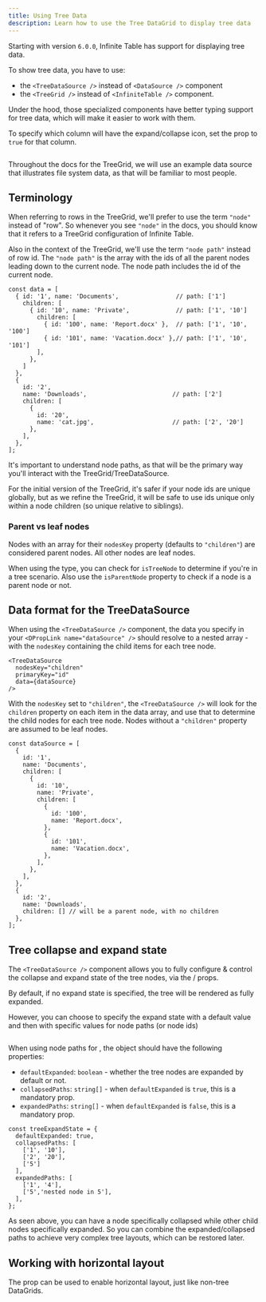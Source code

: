 ```yaml
---
title: Using Tree Data
description: Learn how to use the Tree DataGrid to display tree data
---
```



Starting with version `6.0.0`, Infinite Table has support for displaying tree data.

<Note>

To show tree data, you have to use:
 - the `<TreeDataSource />` instead of `<DataSource />` component 
 - the `<TreeGrid />` instead of `<InfiniteTable />` component.

Under the hood, those specialized components have better typing support for tree data, which will make it easier to work with them.
</Note>

<Note>

To specify which column will have the expand/collapse icon, set the <PropLink name="columns.renderTreeIcon" /> prop to `true` for that column.

</Note>


<Sandpack title="Basic TreeGrid example" size="lg">

```tsx file="basic-tree-grid-example.page.tsx"
```

</Sandpack>

Throughout the docs for the TreeGrid, we will use an example data source that illustrates file system data, as that will be familiar to most people.

## Terminology


When referring to rows in the TreeGrid, we'll prefer to use the term `"node"` instead of "row". So whenever you see `"node"` in the docs, you should know that it refers to a TreeGrid configuration of Infinite Table.

Also in the context of the TreeGrid, we'll use the term `"node path"` instead of row id. The `"node path"` is the array with the ids of all the parent nodes leading down to the current node. The node path includes the id of the current node.

```tsx {2} title="Node path vs row id"
const data = [
  { id: '1', name: 'Documents',                // path: ['1']
    children: [
      { id: '10', name: 'Private',             // path: ['1', '10']
        children: [
          { id: '100', name: 'Report.docx' },  // path: ['1', '10', '100'] 
          { id: '101', name: 'Vacation.docx' },// path: ['1', '10', '101']
        ],
      },
    ]
  },
  {
    id: '2',
    name: 'Downloads',                        // path: ['2']
    children: [
      {
        id: '20',
        name: 'cat.jpg',                      // path: ['2', '20']
      },
    ],
  },
];
```
It's important to understand node paths, as that will be the primary way you'll interact with the TreeGrid/TreeDataSource.

<Note>

For the initial version of the TreeGrid, it's safer if your node ids are unique globally, but as we refine the TreeGrid, it will be safe to use ids unique only within a node children (so unique relative to siblings).

</Note>

### Parent vs leaf nodes

Nodes with an array for their `nodesKey` property (defaults to `"children"`) are considered parent nodes. All other nodes are leaf nodes.

When using the <TypeLink name="InfiniteTableRowInfo" /> type, you can check for `isTreeNode` to determine if you're in a tree scenario. Also use the `isParentNode` property to check if a node is a parent node or not.

## Data format for the TreeDataSource

When using the `<TreeDataSource />` component, the data you specify in your `<DPropLink name="dataSource" />` should resolve to a nested array - with the `nodesKey` containing the child items for each tree node.

```tsx {2} title="Using the nodesKey prop to specify where the node children are"
<TreeDataSource
  nodesKey="children"
  primaryKey="id"
  data={dataSource}
/>
```

With the `nodesKey` set to `"children"`, the `<TreeDataSource />` will look for the `children` property on each item in the data array, and use that to determine the child nodes for each tree node. Nodes without a `"children"` property are assumed to be leaf nodes.

```tsx {2} title="Nested data structure for the TreeDataSource component"
const dataSource = [
  {
    id: '1',
    name: 'Documents',
    children: [
      {
        id: '10',
        name: 'Private',
        children: [
          {
            id: '100',
            name: 'Report.docx',
          },
          {
            id: '101',
            name: 'Vacation.docx',
          },
        ],
      },
    ],
  },
  {
    id: '2',
    name: 'Downloads',
    children: [] // will be a parent node, with no children
  },
];
```


## Tree collapse and expand state

The `<TreeDataSource />` component allows you to fully configure & control the collapse and expand state of the tree nodes, via the <DPropLink name="treeExpandState" />/<DPropLink name="defaultTreeExpandState" /> props.

By default, if no expand state is specified, the tree will be rendered as fully expanded.

However, you can choose to specify the expand state with a default value and then with specific values for node paths (or node ids)

<Sandpack title="Using controlled tree expand state" size="large">

```ts file="$DOCS/reference/datasource-props/tree-controlled-expandstate-example.page.tsx"
```

</Sandpack>


When using node paths for <DPropLink name="treeExpandState" />, the object should have the following properties:

- `defaultExpanded`: `boolean` - whether the tree nodes are expanded by default or not.
- `collapsedPaths`: `string[]` - when `defaultExpanded` is `true`, this is a mandatory prop.
- `expandedPaths`: `string[]` - when `defaultExpanded` is `false`, this is a mandatory prop.

```tsx title="Example of treeExpandState with node paths"
const treeExpandState = {
  defaultExpanded: true,
  collapsedPaths: [
    ['1', '10'],
    ['2', '20'],
    ['5']
  ],
  expandedPaths: [
    ['1', '4'],
    ['5','nested node in 5'],
  ],
};
```

<Note>

As seen above, you can have a node specifically collapsed while other child nodes specifically expanded.
So you can combine the expanded/collapsed paths to achieve very complex tree layouts, which can be restored later.

</Note>

## Working with horizontal layout

The <PropLink name="wrapRowsHorizontally" /> prop can be used to enable horizontal layout, just like non-tree DataGrids.

<Sandpack title="TreeGrid with horizontal layout" >

```tsx file="tree-grid-horizontal-layout-example.page.tsx"
```

</Sandpack>

